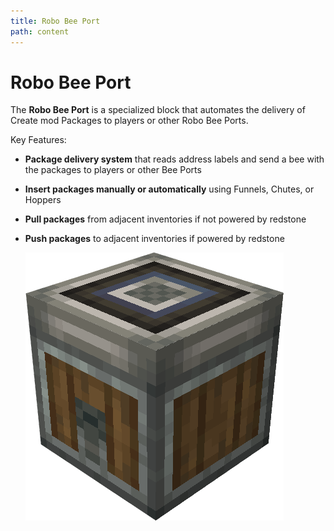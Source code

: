 ```yaml
---
title: Robo Bee Port
path: content
---
```

# Robo Bee Port

The **Robo Bee Port** is a specialized block that automates the delivery of Create mod Packages to players or other Robo Bee Ports.

Key Features:

* **Package delivery system** that reads address labels and send a bee with the packages to players or other Bee Ports
* **Insert packages manually or automatically** using Funnels, Chutes, or Hoppers
* **Pull packages** from adjacent inventories if not powered by redstone
* **Push packages** to adjacent inventories if powered by redstone

  ![](robo_bee_port.png)

